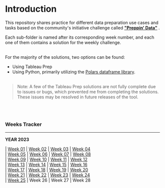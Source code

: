 # Introduction<br>

This repository shares practice for different data preparation use cases and tasks based on the community's initiative challenge called [**"Preppin' Data"**](https://preppindata.blogspot.com/) . 

Each sub-folder is named after its corresponding week number, and each one of them contains a solution for the weekly challenge.
<br/><br/>

For the majority of the solutions, two options can be found:

- Using Tableau Prep
- Using Python, primarily utilizing the [Polars dataframe library](https://pola-rs.github.io/polars/py-polars/html/index.html).
<br/><br/>

> Note: A few of the Tableau Prep solutions are not fully complete due to issues or bugs, which prevented me from completing the solutions. These issues may be resolved in future releases of the tool.

<br/><br/>
### Weeks Tracker
---
**YEAR 2023**<br>

| <a href=".\2023\W01">Week 01</a> | <a href=".\2023\W02">Week 02</a> | <a href=".\2023\W03">Week 03</a> | <a href=".\2023\W04">Week 04</a><br>
| <a href=".\2023\W05">Week 05</a> | <a href=".\2023\W06">Week 06</a> | <a href=".\2023\W07">Week 07</a> | <a href=".\2023\W08">Week 08</a><br>
| <a href=".\2023\W09">Week 09</a> | <a href=".\2023\W10">Week 10</a> | <a href=".\2023\W11">Week 11</a> | <a href=".\2023\W12">Week 12</a><br>
| <a href=".\2023\W13">Week 13</a> | <a href=".\2023\W14">Week 14</a> | <a href=".\2023\W15">Week 15</a> | <a href=".\2023\W16">Week 16</a><br>
| <a href=".\2023\W17">Week 17</a> | <a href=".\2023\W18">Week 18</a> | <a href=".\2023\W19">Week 19</a> | <a href=".\2023\W20">Week 20</a><br>
| <a href=".\2023\W21">Week 21</a> | <a href=".\2023\W22">Week 22</a> | <a href=".\2023\W23">Week 23</a> | <a href=".\2023\W24">Week 24</a><br>
| <a href=".\2023\W25">Week 25</a> | Week 26 | Week 27 | Week 28<br>
